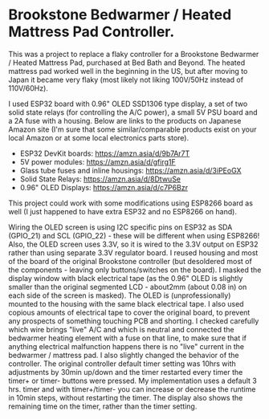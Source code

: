 # Brookstone Bedwarmer / Heated Mattress Pad Controller.

This was a project to replace a flaky controller for a Brookstone Bedwarmer / Heated Mattress Pad, purchased at Bed Bath and Beyond. The heated mattress pad worked well in the beginning in the US, but after moving to Japan it became very flaky (most likely not liking 100V/50Hz instead of 110V/60Hz).

I used ESP32 board with 0.96" OLED SSD1306 type display, a set of two solid state relays (for controlling the A/C power), a small 5V PSU board and a 2A fuse with a housing. Below are links to the products on Japanese Amazon site (I'm sure that some similar/comparable products exist on your local Amazon or at some local electronics parts store).
- ESP32 DevKit boards: https://amzn.asia/d/9b7Ar7T
- 5V power modules: https://amzn.asia/d/gfirg1F
- Glass tube fuses and inline housings: https://amzn.asia/d/3iPEoGX
- Solid State Relays: https://amzn.asia/d/8DtwuSe
- 0.96" OLED Displays: https://amzn.asia/d/c7P6Bzr

This project could work with some modifications using ESP8266 board as well (I just happened to have extra ESP32 and no ESP8266 on hand).

Wiring the OLED screen is using I2C specific pins on ESP32 as SDA (GPIO_21) and SCL (GPIO_22) - these will be different when using ESP8266!
Also, the OLED screen uses 3.3V, so it is wired to the 3.3V output on ESP32 rather than using separate 3.3V regulator board.
I reused housing and most of the board of the original Brookstone controller (but desoldered most of the components - leaving only buttons/switches on the board).
I masked the display window with black electrical tape (as the 0.96" OLED is slightly smaller than the original segmented LCD - about2mm (about 0.08 in) on each side of the screen is masked). The OLED is (unprofessionally) mounted to the housing with the same black electrical tape. I also used copious amounts of electrical tape to cover the original board, to prevent any prospects of something touching PCB and shorting.
I checked carefully which wire brings "live" A/C and which is neutral and connected the bedwarmer heating element with a fuse on that line, to make sure that if anything electrical malfunction happens there is no "live" current in the bedwarmer / mattress pad.
I also slightly changed the behavior of the controller. The original controller default timer setting was 10hrs with adjustments by 30min up/down and the timer restarted every timer the timer+ or timer- buttons were pressed. My implementation uses a default 3 hrs. timer and with timer+/timer- you can increase or decrease the runtime in 10min steps, without restarting the timer.
The display also shows the remaining time on the timer, rather than the timer setting.

